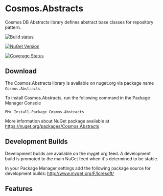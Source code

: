 # Cosmos.Abstracts
Cosmos DB Abstracts library defines abstract base classes for repository pattern.

[![Build status](https://github.com/loresoft/Cosmos.Abstracts/workflows/Build%20Project/badge.svg)](https://github.com/loresoft/Cosmos.Abstracts/actions)

[![NuGet Version](https://img.shields.io/nuget/v/Cosmos.Abstracts.svg?style=flat-square)](https://www.nuget.org/packages/Cosmos.Abstracts/)

[![Coverage Status](https://coveralls.io/repos/github/loresoft/Cosmos.Abstracts/badge.svg?branch=main)](https://coveralls.io/github/loresoft/Cosmos.Abstracts?branch=main)

## Download

The Cosmos.Abstracts library is available on nuget.org via package name `Cosmos.Abstracts`.

To install Cosmos.Abstracts, run the following command in the Package Manager Console

    PM> Install-Package Cosmos.Abstracts
    
More information about NuGet package available at
<https://nuget.org/packages/Cosmos.Abstracts>

## Development Builds

Development builds are available on the myget.org feed.  A development build is promoted to the main NuGet feed when it's determined to be stable. 

In your Package Manager settings add the following package source for development builds:
<http://www.myget.org/F/loresoft/>

## Features
